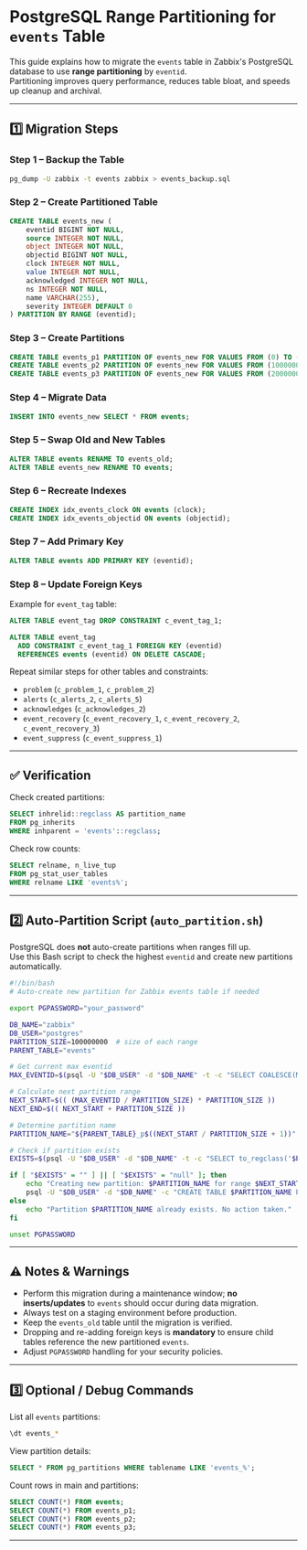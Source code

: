 
# PostgreSQL Range Partitioning for `events` Table

This guide explains how to migrate the `events` table in Zabbix's PostgreSQL database to use **range partitioning** by `eventid`.  
Partitioning improves query performance, reduces table bloat, and speeds up cleanup and archival.

---

## 1️⃣ Migration Steps

### Step 1 – Backup the Table
```bash
pg_dump -U zabbix -t events zabbix > events_backup.sql
```

### Step 2 – Create Partitioned Table
```sql
CREATE TABLE events_new (
    eventid BIGINT NOT NULL,
    source INTEGER NOT NULL,
    object INTEGER NOT NULL,
    objectid BIGINT NOT NULL,
    clock INTEGER NOT NULL,
    value INTEGER NOT NULL,
    acknowledged INTEGER NOT NULL,
    ns INTEGER NOT NULL,
    name VARCHAR(255),
    severity INTEGER DEFAULT 0
) PARTITION BY RANGE (eventid);
```

### Step 3 – Create Partitions
```sql
CREATE TABLE events_p1 PARTITION OF events_new FOR VALUES FROM (0) TO (100000000);
CREATE TABLE events_p2 PARTITION OF events_new FOR VALUES FROM (100000000) TO (200000000);
CREATE TABLE events_p3 PARTITION OF events_new FOR VALUES FROM (200000000) TO (300000000);
```

### Step 4 – Migrate Data
```sql
INSERT INTO events_new SELECT * FROM events;
```

### Step 5 – Swap Old and New Tables
```sql
ALTER TABLE events RENAME TO events_old;
ALTER TABLE events_new RENAME TO events;
```

### Step 6 – Recreate Indexes
```sql
CREATE INDEX idx_events_clock ON events (clock);
CREATE INDEX idx_events_objectid ON events (objectid);
```

### Step 7 – Add Primary Key
```sql
ALTER TABLE events ADD PRIMARY KEY (eventid);
```

### Step 8 – Update Foreign Keys
Example for `event_tag` table:
```sql
ALTER TABLE event_tag DROP CONSTRAINT c_event_tag_1;

ALTER TABLE event_tag
  ADD CONSTRAINT c_event_tag_1 FOREIGN KEY (eventid)
  REFERENCES events (eventid) ON DELETE CASCADE;
```
Repeat similar steps for other tables and constraints:
- `problem` (`c_problem_1`, `c_problem_2`)
- `alerts` (`c_alerts_2`, `c_alerts_5`)
- `acknowledges` (`c_acknowledges_2`)
- `event_recovery` (`c_event_recovery_1`, `c_event_recovery_2`, `c_event_recovery_3`)
- `event_suppress` (`c_event_suppress_1`)

---

## ✅ Verification

Check created partitions:
```sql
SELECT inhrelid::regclass AS partition_name
FROM pg_inherits
WHERE inhparent = 'events'::regclass;
```

Check row counts:
```sql
SELECT relname, n_live_tup
FROM pg_stat_user_tables
WHERE relname LIKE 'events%';
```

---

## 2️⃣ Auto-Partition Script (`auto_partition.sh`)

PostgreSQL does **not** auto-create partitions when ranges fill up.  
Use this Bash script to check the highest `eventid` and create new partitions automatically.

```bash
#!/bin/bash
# Auto-create new partition for Zabbix events table if needed

export PGPASSWORD="your_password"

DB_NAME="zabbix"
DB_USER="postgres"
PARTITION_SIZE=100000000  # size of each range
PARENT_TABLE="events"

# Get current max eventid
MAX_EVENTID=$(psql -U "$DB_USER" -d "$DB_NAME" -t -c "SELECT COALESCE(MAX(eventid),0) FROM $PARENT_TABLE;" | tr -d '[:space:]')

# Calculate next partition range
NEXT_START=$(( (MAX_EVENTID / PARTITION_SIZE) * PARTITION_SIZE ))
NEXT_END=$(( NEXT_START + PARTITION_SIZE ))

# Determine partition name
PARTITION_NAME="${PARENT_TABLE}_p$((NEXT_START / PARTITION_SIZE + 1))"

# Check if partition exists
EXISTS=$(psql -U "$DB_USER" -d "$DB_NAME" -t -c "SELECT to_regclass('$PARTITION_NAME');" | tr -d '[:space:]')

if [ "$EXISTS" = "" ] || [ "$EXISTS" = "null" ]; then
    echo "Creating new partition: $PARTITION_NAME for range $NEXT_START to $NEXT_END..."
    psql -U "$DB_USER" -d "$DB_NAME" -c "CREATE TABLE $PARTITION_NAME PARTITION OF $PARENT_TABLE FOR VALUES FROM ($NEXT_START) TO ($NEXT_END);"
else
    echo "Partition $PARTITION_NAME already exists. No action taken."
fi

unset PGPASSWORD
```

---

## ⚠️ Notes & Warnings

- Perform this migration during a maintenance window; **no inserts/updates** to `events` should occur during data migration.
- Always test on a staging environment before production.
- Keep the `events_old` table until the migration is verified.
- Dropping and re-adding foreign keys is **mandatory** to ensure child tables reference the new partitioned `events`.
- Adjust `PGPASSWORD` handling for your security policies.

---

## 3️⃣ Optional / Debug Commands

List all `events` partitions:
```bash
\dt events_*
```

View partition details:
```sql
SELECT * FROM pg_partitions WHERE tablename LIKE 'events_%';
```

Count rows in main and partitions:
```sql
SELECT COUNT(*) FROM events;
SELECT COUNT(*) FROM events_p1;
SELECT COUNT(*) FROM events_p2;
SELECT COUNT(*) FROM events_p3;
```

---
